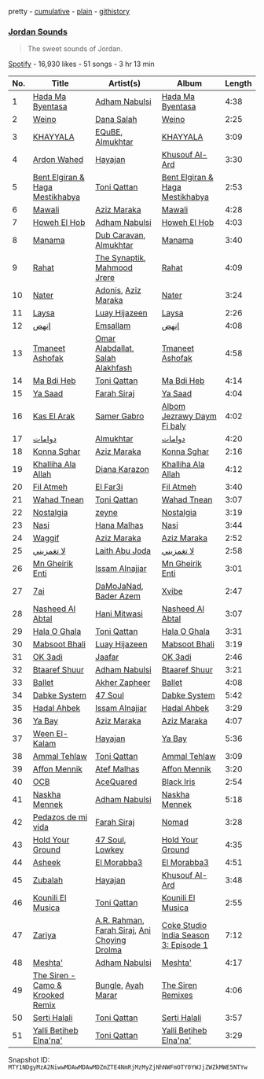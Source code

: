pretty - [cumulative](/playlists/cumulative/37i9dQZF1DWUlTJaFU1ddx.md) - [plain](/playlists/plain/37i9dQZF1DWUlTJaFU1ddx) - [githistory](https://github.githistory.xyz/mackorone/spotify-playlist-archive/blob/main/playlists/plain/37i9dQZF1DWUlTJaFU1ddx)

### [Jordan Sounds](https://open.spotify.com/playlist/37i9dQZF1DWUlTJaFU1ddx)

> The sweet sounds of Jordan.

[Spotify](https://open.spotify.com/user/spotify) - 16,930 likes - 51 songs - 3 hr 13 min

| No. | Title | Artist(s) | Album | Length |
|---|---|---|---|---|
| 1 | [Hada Ma Byentasa](https://open.spotify.com/track/2YSeUVN3O3t8PeK1sGtRFQ) | [Adham Nabulsi](https://open.spotify.com/artist/2eQ5uR5wKDEQ5zKPQyLHC1) | [Hada Ma Byentasa](https://open.spotify.com/album/2BR05zm7GhqfI9G0k6jmvp) | 4:38 |
| 2 | [Weino](https://open.spotify.com/track/1feYc8vSa3y6EodevhkzYB) | [Dana Salah](https://open.spotify.com/artist/7nQVHZnQGjMyc1HSOQW7GZ) | [Weino](https://open.spotify.com/album/4Aq2uHcgC4Sk13QlrzKicj) | 2:25 |
| 3 | [KHAYYALA](https://open.spotify.com/track/33ZTgAaPHck9KIIOEnkSxC) | [EQuBE](https://open.spotify.com/artist/1vKZWmYdp9BQAbtrX9ORuu), [Almukhtar](https://open.spotify.com/artist/7ekEnaplxNFP0jh9hiyeM8) | [KHAYYALA](https://open.spotify.com/album/4J1k05sRPi0Qlez40Z8nXg) | 3:09 |
| 4 | [Ardon Wahed](https://open.spotify.com/track/4kPTdotigbZh8C5d42p5sT) | [Hayajan](https://open.spotify.com/artist/0ezquZkJscWDhtBZwptcKT) | [Khusouf Al\-Ard](https://open.spotify.com/album/6gnf8UdhDLssZAvG3PF5Dw) | 3:30 |
| 5 | [Bent Elgiran & Haga Mestikhabya](https://open.spotify.com/track/3JfKQ0AUmVf5m97MRt44c7) | [Toni Qattan](https://open.spotify.com/artist/1IJJoAyxznu3orwXhlt3XO) | [Bent Elgiran & Haga Mestikhabya](https://open.spotify.com/album/4a81TWOYhBuj23Udk3mNz8) | 2:53 |
| 6 | [Mawali](https://open.spotify.com/track/6EGN0RcirTvE4HCrKNXGe0) | [Aziz Maraka](https://open.spotify.com/artist/2qi698G7BphxwdPUbQgZMU) | [Mawali](https://open.spotify.com/album/5ntiX3s1kigHbz9WqQsxyN) | 4:28 |
| 7 | [Howeh El Hob](https://open.spotify.com/track/7o0v7fQ8SJKQjjA1kzSabX) | [Adham Nabulsi](https://open.spotify.com/artist/2eQ5uR5wKDEQ5zKPQyLHC1) | [Howeh El Hob](https://open.spotify.com/album/7CboCx8gUJ67FJ3iB4U9h7) | 4:03 |
| 8 | [Manama](https://open.spotify.com/track/3zOixogOi4v75PI7bkws2O) | [Dub Caravan](https://open.spotify.com/artist/7BhIlI9vRbaE1i1bYm81ZF), [Almukhtar](https://open.spotify.com/artist/7ekEnaplxNFP0jh9hiyeM8) | [Manama](https://open.spotify.com/album/3pnLlR5wQ08LWbyb93clqe) | 3:40 |
| 9 | [Rahat](https://open.spotify.com/track/2rQ1W5U8hMYJq044ETw859) | [The Synaptik](https://open.spotify.com/artist/3fyyPt5BZ20BkmqVcQV6wS), [Mahmood Jrere](https://open.spotify.com/artist/5UK6Z30d7qOLkkAK0HfAkC) | [Rahat](https://open.spotify.com/album/2qGc7EAeb9viFG5aGNEmRv) | 4:09 |
| 10 | [Nater](https://open.spotify.com/track/6rIWg3D84HSj7aUaVDIfKC) | [Adonis](https://open.spotify.com/artist/6LfzZtIFWlA5YdsVrAu8Xv), [Aziz Maraka](https://open.spotify.com/artist/2qi698G7BphxwdPUbQgZMU) | [Nater](https://open.spotify.com/album/09UgMkfwxSfc2Ua3t1MhOf) | 3:24 |
| 11 | [Laysa](https://open.spotify.com/track/0FJ7WZEaCsZPFxzt1LZ7Xy) | [Luay Hijazeen](https://open.spotify.com/artist/2a1uAKszGY1wTHnbT0Y9Y8) | [Laysa](https://open.spotify.com/album/77k4juG5fkQ0oT9zrmNA1m) | 2:26 |
| 12 | [إنهض](https://open.spotify.com/track/6gaEXyjkXtIfFcmNZSPQhL) | [Emsallam](https://open.spotify.com/artist/704S90MD8gMqUNd9LsXvd1) | [إنهض](https://open.spotify.com/album/2UYF5glGACebnFJcxzMHEO) | 4:08 |
| 13 | [Tmaneet Ashofak](https://open.spotify.com/track/5dueytCp1DWHJizVwQ34va) | [Omar Alabdallat](https://open.spotify.com/artist/3zbimX3Z591csbDHH2Iuxc), [Salah Alakhfash](https://open.spotify.com/artist/7zBvvEkToHUjaOmdVHHJfQ) | [Tmaneet Ashofak](https://open.spotify.com/album/0FIEcX7gSEX1h8PqsQbWhu) | 4:58 |
| 14 | [Ma Bdi Heb](https://open.spotify.com/track/54eiRWO1fHjuxWDptNftM8) | [Toni Qattan](https://open.spotify.com/artist/1IJJoAyxznu3orwXhlt3XO) | [Ma Bdi Heb](https://open.spotify.com/album/2mCEBE4YATciVhoaIWLc6Z) | 4:14 |
| 15 | [Ya Saad](https://open.spotify.com/track/4l7h95DV4TJimjWoZBRd9B) | [Farah Siraj](https://open.spotify.com/artist/0blZk3JXQG2roCiO6KCJWY) | [Ya Saad](https://open.spotify.com/album/3lMNn9CmmoS7oWUGUbgZ5Q) | 4:04 |
| 16 | [Kas El Arak](https://open.spotify.com/track/6HJruYrCGRQ6NVLZtFnXAq) | [Samer Gabro](https://open.spotify.com/artist/2urBIDqLbO2zXPgUAGLrkH) | [Albom Jezrawy Daym Fi baly](https://open.spotify.com/album/749B7VOpLUxHSzHHOCfET0) | 4:02 |
| 17 | [دوامات](https://open.spotify.com/track/7ys7eUYsciH8LefcobJ4hQ) | [Almukhtar](https://open.spotify.com/artist/7ekEnaplxNFP0jh9hiyeM8) | [دوامات](https://open.spotify.com/album/2PbNvLR2MHgirCervbyo8n) | 4:20 |
| 18 | [Konna Sghar](https://open.spotify.com/track/55ExdRqYPtqMOweJaWqwbX) | [Aziz Maraka](https://open.spotify.com/artist/2qi698G7BphxwdPUbQgZMU) | [Konna Sghar](https://open.spotify.com/album/6wlJNQtXLY3ypYXVsayxnV) | 2:16 |
| 19 | [Khalliha Ala Allah](https://open.spotify.com/track/4UiGACEtRM9N0PxuXzrVfQ) | [Diana Karazon](https://open.spotify.com/artist/3faPN9ZqiY5AFpYAe8WqGE) | [Khalliha Ala Allah](https://open.spotify.com/album/3yqmmWNUtIMWBlFImfPhb0) | 4:12 |
| 20 | [Fil Atmeh](https://open.spotify.com/track/4E0PF1tlJgOK23UF03wWyK) | [El Far3i](https://open.spotify.com/artist/5DOOqoefvhVdksKzrvA30t) | [Fil Atmeh](https://open.spotify.com/album/3roVdMcbd4OF7q853JM8Gc) | 3:40 |
| 21 | [Wahad Tnean](https://open.spotify.com/track/0y9njiG24r8Pc7iPNuY5zl) | [Toni Qattan](https://open.spotify.com/artist/1IJJoAyxznu3orwXhlt3XO) | [Wahad Tnean](https://open.spotify.com/album/7N0irhTBjGV5StiVTw8qTt) | 3:07 |
| 22 | [Nostalgia](https://open.spotify.com/track/4ktzD6OYjb2u2kqfecXK79) | [zeyne](https://open.spotify.com/artist/4yuZxu7joQOFtplpMAsxlf) | [Nostalgia](https://open.spotify.com/album/3JNS9fh8RFw3N86GCCbZp6) | 3:19 |
| 23 | [Nasi](https://open.spotify.com/track/4nNtxadiv73l4zDaSok9Q0) | [Hana Malhas](https://open.spotify.com/artist/0EQjOxeqpT2ebzA1NvT9Cu) | [Nasi](https://open.spotify.com/album/5DOX782glZw5iU8P5Wp6iy) | 3:44 |
| 24 | [Waggif](https://open.spotify.com/track/1HnTINBSTfPo7F47hUs98J) | [Aziz Maraka](https://open.spotify.com/artist/2qi698G7BphxwdPUbQgZMU) | [Aziz Maraka](https://open.spotify.com/album/5FCww0KdMiP4lKUzm4wEXY) | 2:52 |
| 25 | [لا تغمزيني](https://open.spotify.com/track/3XknoC28vtiUyutxsG9ul6) | [Laith Abu Joda](https://open.spotify.com/artist/409IHz2Yvi1kdUmrjein3m) | [لا تغمزيني](https://open.spotify.com/album/3KVMPfIaR2QTJIguyhdnxh) | 2:58 |
| 26 | [Mn Gheirik Enti](https://open.spotify.com/track/19M24LvVumMVlcQIHusXyl) | [Issam Alnajjar](https://open.spotify.com/artist/6dO0RkhFhjMwLtLQqNgL8r) | [Mn Gheirik Enti](https://open.spotify.com/album/41kBbSWRbStqfsrXeM5Cpo) | 3:01 |
| 27 | [7ai](https://open.spotify.com/track/7lx7KcCLJtHTCFglYQC12y) | [DaMoJaNad](https://open.spotify.com/artist/1LTJFwU5wuzqgYWzvkqBix), [Bader Azem](https://open.spotify.com/artist/75hMrwzTIrdi0SvamLjY9D) | [Xvibe](https://open.spotify.com/album/6W7b9RFrdBE29953myz6b7) | 2:47 |
| 28 | [Nasheed Al Abtal](https://open.spotify.com/track/0NWhRdPRI06ABKoOeRSgrb) | [Hani Mitwasi](https://open.spotify.com/artist/5m8fc8h0xd4QfpJzcPI9NK) | [Nasheed Al Abtal](https://open.spotify.com/album/1h6ZfXJnDh0Vvlrv7mj7yh) | 3:07 |
| 29 | [Hala O Ghala](https://open.spotify.com/track/1DJ2pwtprG3edEU2pbVVDi) | [Toni Qattan](https://open.spotify.com/artist/1IJJoAyxznu3orwXhlt3XO) | [Hala O Ghala](https://open.spotify.com/album/74vATKQHUWKVc4T7uYLK3n) | 3:31 |
| 30 | [Mabsoot Bhali](https://open.spotify.com/track/39efRQpfCpC418qhWOwE41) | [Luay Hijazeen](https://open.spotify.com/artist/2a1uAKszGY1wTHnbT0Y9Y8) | [Mabsoot Bhali](https://open.spotify.com/album/1HKy7sOwF0qCUIKLlSluNl) | 3:19 |
| 31 | [OK 3adi](https://open.spotify.com/track/7uvT6cxtmmpLYED0uOaypM) | [Jaafar](https://open.spotify.com/artist/4Svx0xgoS8UA2ldqxmxG4L) | [OK 3adi](https://open.spotify.com/album/4KVKvjqBmoPlYMUsiW7O8v) | 2:46 |
| 32 | [Btaaref Shuur](https://open.spotify.com/track/48wOhHtZNVEDL05Vxrp7eZ) | [Adham Nabulsi](https://open.spotify.com/artist/2eQ5uR5wKDEQ5zKPQyLHC1) | [Btaaref Shuur](https://open.spotify.com/album/1Ztk0OR6YwkmsTTnVubzLc) | 3:21 |
| 33 | [Ballet](https://open.spotify.com/track/4c1JwtH7HEfIqlf0keNFGR) | [Akher Zapheer](https://open.spotify.com/artist/0x8vbV32RlTpfxsERAwena) | [Ballet](https://open.spotify.com/album/30qPLsJugZwQXGH7iHdvkY) | 4:08 |
| 34 | [Dabke System](https://open.spotify.com/track/6pA25Qz9Pbvb90I6j0MRYy) | [47 Soul](https://open.spotify.com/artist/5nxFmhSekt9Acn4tWZxGge) | [Dabke System](https://open.spotify.com/album/0WKmc7uvbK5VlKFTZ1bJ7G) | 5:42 |
| 35 | [Hadal Ahbek](https://open.spotify.com/track/0ymn3NBfT1W2QW0d7U5kHS) | [Issam Alnajjar](https://open.spotify.com/artist/6dO0RkhFhjMwLtLQqNgL8r) | [Hadal Ahbek](https://open.spotify.com/album/5NUgTQnW5TqzsqzDVEVITx) | 3:29 |
| 36 | [Ya Bay](https://open.spotify.com/track/25dpNlHr9GTVBvIcUr9cWu) | [Aziz Maraka](https://open.spotify.com/artist/2qi698G7BphxwdPUbQgZMU) | [Aziz Maraka](https://open.spotify.com/album/5FCww0KdMiP4lKUzm4wEXY) | 4:07 |
| 37 | [Ween El\-Kalam](https://open.spotify.com/track/6ggyvXMDwARoo76Clvlngg) | [Hayajan](https://open.spotify.com/artist/0ezquZkJscWDhtBZwptcKT) | [Ya Bay](https://open.spotify.com/album/1TJ9kHoxjWcyatFa8KMGaS) | 5:36 |
| 38 | [Ammal Tehlaw](https://open.spotify.com/track/1hUZU0lCce1QzcaqWjwWiE) | [Toni Qattan](https://open.spotify.com/artist/1IJJoAyxznu3orwXhlt3XO) | [Ammal Tehlaw](https://open.spotify.com/album/1GOZ3S72ib2ZU1MjpeRy42) | 3:09 |
| 39 | [Affon Mennik](https://open.spotify.com/track/62tYV2LYspoAS5vvZKB1EL) | [Atef Malhas](https://open.spotify.com/artist/6gm05jmgIx3YvLtzl1GDas) | [Affon Mennik](https://open.spotify.com/album/3txVOVb4WHe4AzuvjMYrKn) | 3:20 |
| 40 | [OCB](https://open.spotify.com/track/65rWsK4Js9lGAhOQTpPTxM) | [AceQuared](https://open.spotify.com/artist/0KgK0OMTh21OHyab9UDg3r) | [Black Iris](https://open.spotify.com/album/5nBnqvnnQnAsCNxX8q1Xw1) | 2:54 |
| 41 | [Naskha Mennek](https://open.spotify.com/track/1QvPkpRLq07ps7S9izzQtK) | [Adham Nabulsi](https://open.spotify.com/artist/2eQ5uR5wKDEQ5zKPQyLHC1) | [Naskha Mennek](https://open.spotify.com/album/6vfo2SVprRnGs1hzo8cWiX) | 5:18 |
| 42 | [Pedazos de mi vida](https://open.spotify.com/track/5LXmGPStiy83Tnsq96G9V6) | [Farah Siraj](https://open.spotify.com/artist/0blZk3JXQG2roCiO6KCJWY) | [Nomad](https://open.spotify.com/album/0y5vb7o8uCKsA858HIG2dM) | 3:28 |
| 43 | [Hold Your Ground](https://open.spotify.com/track/0KmiXlCv8005j9o340PW4e) | [47 Soul](https://open.spotify.com/artist/5nxFmhSekt9Acn4tWZxGge), [Lowkey](https://open.spotify.com/artist/2ps77LMRMUCMl5N6uRWOTH) | [Hold Your Ground](https://open.spotify.com/album/6fxuBrz4h4iOuW5hVoiJmc) | 4:35 |
| 44 | [Asheek](https://open.spotify.com/track/6G4H20LIYJELDI6fAbWKMo) | [El Morabba3](https://open.spotify.com/artist/4yTcSEYSpMUQ5t5XFd0uPU) | [El Morabba3](https://open.spotify.com/album/4noxSq67DwvvPBwYaQiYBH) | 4:51 |
| 45 | [Zubalah](https://open.spotify.com/track/2KCBxLXOmiv2skjcuUpePN) | [Hayajan](https://open.spotify.com/artist/0ezquZkJscWDhtBZwptcKT) | [Khusouf Al\-Ard](https://open.spotify.com/album/6gnf8UdhDLssZAvG3PF5Dw) | 3:48 |
| 46 | [Kounili El Musica](https://open.spotify.com/track/4UcpiWGup7TKr1NkqaBrQ7) | [Toni Qattan](https://open.spotify.com/artist/1IJJoAyxznu3orwXhlt3XO) | [Kounili El Musica](https://open.spotify.com/album/77e5W1q40rJcSAJjt7GA1p) | 2:55 |
| 47 | [Zariya](https://open.spotify.com/track/7kWMZ2LZIedqzCgPkGNX81) | [A.R\. Rahman](https://open.spotify.com/artist/1mYsTxnqsietFxj1OgoGbG), [Farah Siraj](https://open.spotify.com/artist/0blZk3JXQG2roCiO6KCJWY), [Ani Choying Drolma](https://open.spotify.com/artist/4WDdyyr7KmLpJ6Gf65VQwI) | [Coke Studio India Season 3: Episode 1](https://open.spotify.com/album/2CStgaiOhe1w4OXAoqP1gl) | 7:12 |
| 48 | [Meshta'](https://open.spotify.com/track/6gRuJhqD6d4SCrLtptBWMu) | [Adham Nabulsi](https://open.spotify.com/artist/2eQ5uR5wKDEQ5zKPQyLHC1) | [Meshta'](https://open.spotify.com/album/1yMFbwnRXaQvc16EFx0Q3O) | 4:17 |
| 49 | [The Siren \- Camo & Krooked Remix](https://open.spotify.com/track/588FloU8DCeIsz9NxONjGb) | [Bungle](https://open.spotify.com/artist/0dpCZN6OOu60LZXZpNGsKj), [Ayah Marar](https://open.spotify.com/artist/4xQ2BGOBUXgjxO2PAhrIyS) | [The Siren Remixes](https://open.spotify.com/album/5OQFefkEtKmQnpmXHmHacc) | 4:06 |
| 50 | [Serti Halali](https://open.spotify.com/track/5aV0Vl1Fv9s9PmWklzzlvz) | [Toni Qattan](https://open.spotify.com/artist/1IJJoAyxznu3orwXhlt3XO) | [Serti Halali](https://open.spotify.com/album/0IiY9pwCRMsRdldrMpW03A) | 3:57 |
| 51 | [Yalli Betiheb Elna'na'](https://open.spotify.com/track/09BqNGf6vca4f2q4P0YkLF) | [Toni Qattan](https://open.spotify.com/artist/1IJJoAyxznu3orwXhlt3XO) | [Yalli Betiheb Elna'na'](https://open.spotify.com/album/4CdEHczQJUHdGhacWYQ6vH) | 3:29 |

Snapshot ID: `MTY1NDgyMzA2NiwwMDAwMDAwMDZmZTE4NmRjMzMyZjNhNWFmOTY0YWJjZWZkMWE5NTYw`
